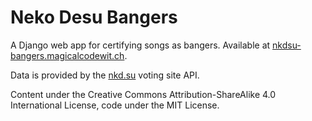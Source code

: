 # Neko Desu Bangers

A Django web app for certifying songs as bangers.
Available at [nkdsu-bangers.magicalcodewit.ch](https://nkdsu-bangers.magicalcodewit.ch).

Data is provided by the [nkd.su](https://nkd.su/) voting site API.

Content under the Creative Commons Attribution-ShareAlike 4.0 International License,
code under the MIT License.
